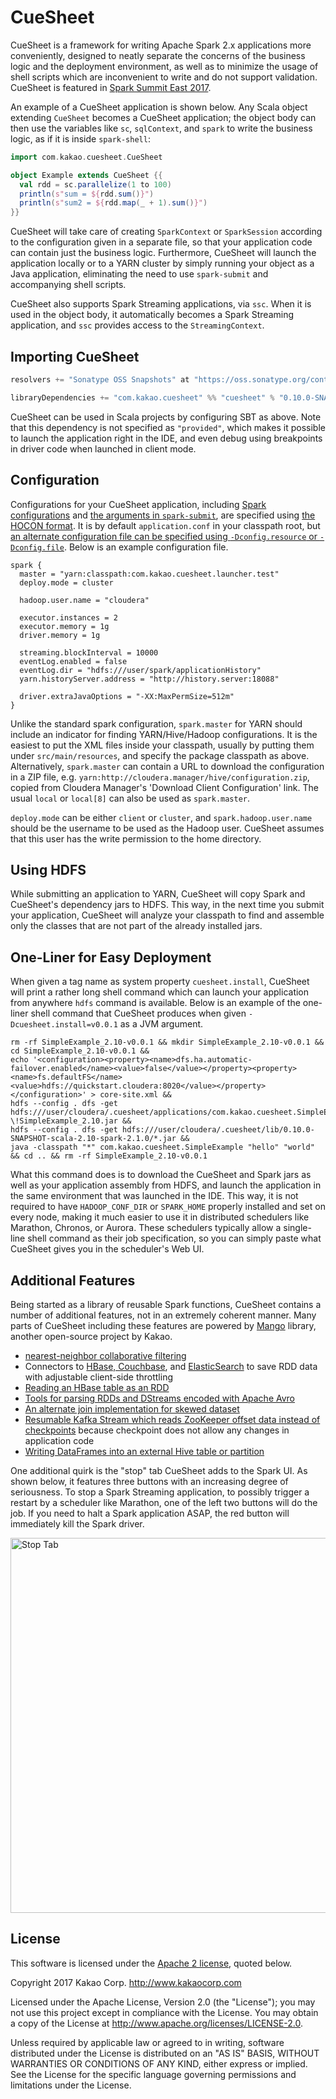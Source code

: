 CueSheet
========

CueSheet is a framework for writing Apache Spark 2.x applications more conveniently, designed to neatly separate the concerns of the business logic and the deployment environment, as well as to minimize the usage of shell scripts which are inconvenient to write and do not support validation. CueSheet is featured in [Spark Summit East 2017](https://spark-summit.org/east-2017/events/no-more-sbt-assembly-rethinking-spark-submit-using-cuesheet/).

An example of a CueSheet application is shown below. Any Scala object extending `CueSheet` becomes a CueSheet application; the object body can then use the variables like `sc`, `sqlContext`, and `spark` to write the business logic, as if it is inside `spark-shell`:

```scala
import com.kakao.cuesheet.CueSheet

object Example extends CueSheet {{
  val rdd = sc.parallelize(1 to 100)
  println(s"sum = ${rdd.sum()}")
  println(s"sum2 = ${rdd.map(_ + 1).sum()}")
}}

```

CueSheet will take care of creating `SparkContext` or `SparkSession` according to the configuration given in a separate file, so that your application code can contain just the business logic. Furthermore, CueSheet will launch the application locally or to a YARN cluster by simply running your object as a Java application, eliminating the need to use `spark-submit` and accompanying shell scripts.

CueSheet also supports Spark Streaming applications, via `ssc`. When it is used in the object body, it automatically becomes a Spark Streaming application, and `ssc` provides access to the `StreamingContext`.

Importing CueSheet
---

<!-- DO NOT EDIT: The section below will be automatically updated by build script -->
```scala
resolvers += "Sonatype OSS Snapshots" at "https://oss.sonatype.org/content/repositories/snapshots"

libraryDependencies += "com.kakao.cuesheet" %% "cuesheet" % "0.10.0-SNAPSHOT"
```
<!-- DO NOT EDIT: The section above will be automatically updated by build script -->

CueSheet can be used in Scala projects by configuring SBT as above. Note that this dependency is not specified as `"provided"`, which makes it possible to launch the application right in the IDE, and even debug using breakpoints in driver code when launched in client mode.

Configuration
---

Configurations for your CueSheet application, including [Spark configurations](http://spark.apache.org/docs/latest/configuration.html) and [the arguments in `spark-submit`](http://spark.apache.org/docs/latest/submitting-applications.html), are specified using [the HOCON format](https://github.com/typesafehub/config/blob/master/HOCON.md). It is by default `application.conf` in your classpath root, but [an alternate configuration file can be specified using `-Dconfig.resource` or `-Dconfig.file`](https://www.playframework.com/documentation/2.6.x/ProductionConfiguration#Specifying-an-alternate-configuration-file). Below is an example configuration file.

```
spark {
  master = "yarn:classpath:com.kakao.cuesheet.launcher.test"
  deploy.mode = cluster

  hadoop.user.name = "cloudera"

  executor.instances = 2
  executor.memory = 1g
  driver.memory = 1g

  streaming.blockInterval = 10000
  eventLog.enabled = false
  eventLog.dir = "hdfs:///user/spark/applicationHistory"
  yarn.historyServer.address = "http://history.server:18088"

  driver.extraJavaOptions = "-XX:MaxPermSize=512m"
}
```

Unlike the standard spark configuration, `spark.master` for YARN should include an indicator for finding YARN/Hive/Hadoop configurations. It is the easiest to put the XML files inside your classpath, usually by putting them under `src/main/resources`, and specify the package classpath as above. Alternatively, `spark.master` can contain a URL to download the configuration in a ZIP file, e.g. `yarn:http://cloudera.manager/hive/configuration.zip`, copied from Cloudera Manager's 'Download Client Configuration' link. The usual `local` or `local[8]` can also be used as `spark.master`.

`deploy.mode` can be either `client` or `cluster`, and `spark.hadoop.user.name` should be the username to be used as the Hadoop user. CueSheet assumes that this user has the write permission to the home directory.

## Using HDFS

While submitting an application to YARN, CueSheet will copy Spark and CueSheet's dependency jars to HDFS. This way, in the next time you submit your application, CueSheet will analyze your classpath to find and assemble only the classes that are not part of the already installed jars.

## One-Liner for Easy Deployment

When given a tag name as system property `cuesheet.install`, CueSheet will print a rather long shell command which can launch your application from anywhere `hdfs` command is available. Below is an example of the one-liner shell command that CueSheet produces when given `-Dcuesheet.install=v0.0.1` as a JVM argument.

```
rm -rf SimpleExample_2.10-v0.0.1 && mkdir SimpleExample_2.10-v0.0.1 && cd SimpleExample_2.10-v0.0.1 &&
echo '<configuration><property><name>dfs.ha.automatic-failover.enabled</name><value>false</value></property><property><name>fs.defaultFS</name><value>hdfs://quickstart.cloudera:8020</value></property></configuration>' > core-site.xml &&
hdfs --config . dfs -get hdfs:///user/cloudera/.cuesheet/applications/com.kakao.cuesheet.SimpleExample/v0.0.1/SimpleExample_2.10.jar \!SimpleExample_2.10.jar &&
hdfs --config . dfs -get hdfs:///user/cloudera/.cuesheet/lib/0.10.0-SNAPSHOT-scala-2.10-spark-2.1.0/*.jar &&
java -classpath "*" com.kakao.cuesheet.SimpleExample "hello" "world" && cd .. && rm -rf SimpleExample_2.10-v0.0.1
```

What this command does is to download the CueSheet and Spark jars as well as your application assembly from HDFS, and launch the application in the same environment that was launched in the IDE. This way, it is not required to have `HADOOP_CONF_DIR` or `SPARK_HOME` properly installed and set on every node, making it much easier to use it in distributed schedulers like Marathon, Chronos, or Aurora. These schedulers typically allow a single-line shell command as their job specification, so you can simply paste what CueSheet gives you in the scheduler's Web UI.


## Additional Features

Being started as a library of reusable Spark functions, CueSheet contains a number of additional features, not in an extremely coherent manner. Many parts of CueSheet including these features are powered by [Mango](https://github.com/kakao/mango) library, another open-source project by Kakao.

- [nearest-neighbor collaborative filtering](src/main/scala/com/kakao/cuesheet/cf/ItemBasedCF.scala)
- Connectors to [HBase, Couchbase](src/main/scala/com/kakao/cuesheet/convert/StringKeyRDD.scala), and [ElasticSearch](src/main/scala/com/kakao/cuesheet/convert/ElasticSearch.scala) to save RDD data with adjustable client-side throttling
- [Reading an HBase table as an RDD](src/main/scala/com/kakao/cuesheet/convert/HBaseReaders.scala)
- [Tools for parsing RDDs and DStreams encoded with Apache Avro](src/main/scala/com/kakao/cuesheet/convert/StringByteArrayRDD.scala)
- [An alternate join implementation for skewed dataset](src/main/scala/com/kakao/cuesheet/convert/JoinableRDD.scala)
- [Resumable Kafka Stream which reads ZooKeeper offset data instead of checkpoints](src/main/scala/com/kakao/cuesheet/convert/RichStreamingContext.scala) because checkpoint does not allow any changes in application code
- [Writing DataFrames into an external Hive table or partition](src/main/scala/com/kakao/cuesheet/convert/RichDataFrame.scala)

One additional quirk is the "stop" tab CueSheet adds to the Spark UI. As shown below, it features three buttons with an increasing degree of seriousness. To stop a Spark Streaming application, to possibly trigger a restart by a scheduler like Marathon, one of the left two buttons will do the job. If you need to halt a Spark application ASAP, the red button will immediately kill the Spark driver.

<img src="http://i.imgur.com/Ewqa6VB.png" alt="Stop Tab" width="600px">

## License

This software is licensed under the [Apache 2 license](LICENSE), quoted below.

Copyright 2017 Kakao Corp. <http://www.kakaocorp.com>

Licensed under the Apache License, Version 2.0 (the "License"); you may not use this project except in compliance with the License. You may obtain a copy of the License at http://www.apache.org/licenses/LICENSE-2.0.

Unless required by applicable law or agreed to in writing, software distributed under the License is distributed on an "AS IS" BASIS, WITHOUT WARRANTIES OR CONDITIONS OF ANY KIND, either express or implied. See the License for the specific language governing permissions and limitations under the License.
